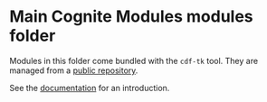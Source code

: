# Main Cognite Modules modules folder

Modules in this folder come bundled with the `cdf-tk` tool. They are managed
from a [public repository](https://github.com/cognitedata/toolkit).

See the [documentation](https://docs.cognite.com/cdf/deploy/cdf_toolkit/references/module_reference) for
an introduction.
